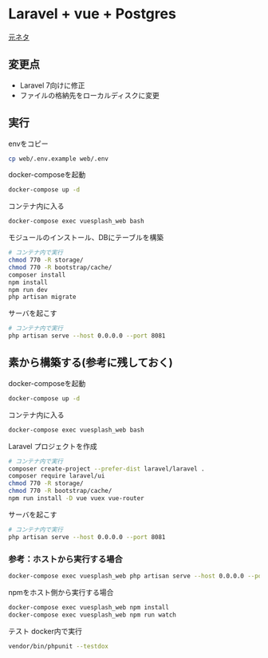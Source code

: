 
# Laravel + vue + Postgres

[元ネタ](https://qiita.com/MasahiroHarada/items/2597bd6973a45f92e1e8)

## 変更点

- Laravel 7向けに修正
- ファイルの格納先をローカルディスクに変更

## 実行

envをコピー

```sh
cp web/.env.example web/.env
```

docker-composeを起動

```sh
docker-compose up -d
```

コンテナ内に入る

```sh
docker-compose exec vuesplash_web bash
```

モジュールのインストール、DBにテーブルを構築

```sh
# コンテナ内で実行
chmod 770 -R storage/
chmod 770 -R bootstrap/cache/
composer install
npm install
npm run dev
php artisan migrate
```

サーバを起こす

```sh
# コンテナ内で実行
php artisan serve --host 0.0.0.0 --port 8081
```

## 素から構築する(参考に残しておく)

docker-composeを起動

```sh
docker-compose up -d
```

コンテナ内に入る

```sh
docker-compose exec vuesplash_web bash
```

Laravel プロジェクトを作成

```sh
# コンテナ内で実行
composer create-project --prefer-dist laravel/laravel .
composer require laravel/ui
chmod 770 -R storage/
chmod 770 -R bootstrap/cache/
npm run install -D vue vuex vue-router
```

サーバを起こす

```sh
# コンテナ内で実行
php artisan serve --host 0.0.0.0 --port 8081
```

### 参考：ホストから実行する場合

```sh
docker-compose exec vuesplash_web php artisan serve --host 0.0.0.0 --port 8081
```

npmをホスト側から実行する場合

```sh
docker-compose exec vuesplash_web npm install
docker-compose exec vuesplash_web npm run watch
```

テスト docker内で実行

```sh
vendor/bin/phpunit --testdox
```
